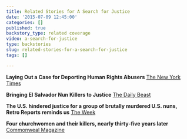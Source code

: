 ```yaml
---
title: Related Stories for A Search for Justice
date: '2015-07-09 12:45:00'
categories: []
published: true
backstory_type: related coverage
video: a-search-for-justice
type: backstories
slug: related-stories-for-a-search-for-justice
tags: []

---
```

**Laying Out a Case for Deporting Human Rights Abusers**
[The New York Times](http://www.nytimes.com/2014/11/10/us/laying-out-a-case-for-deporting-human-rights-abusers.html)

**Bringing El Salvador Nun Killers to Justice**
[The Daily Beast](http://www.thedailybeast.com/articles/2014/11/09/bringing-el-salavador-nun-killers-to-justice.html)

**The U.S. hindered justice for a group of brutally murdered U.S. nuns, Retro Reports reminds us**
[The Week](http://theweek.com/speedreads/442065/hindered-justice-group-brutally-murdered-nuns-retro-reports-reminds)

**Four churchwomen and their killers, nearly thirty-five years later**
[Commonweal Magazine](https://www.commonwealmagazine.org/blog/four-churchwomen-and-their-killers-nearly-thirty-five-years-later)

